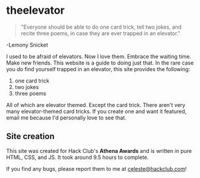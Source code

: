 # theelevator

>"Everyone should be able to do one card trick, tell two jokes, and recite three poems, in case they are ever trapped in an elevator."

-Lemony Snicket

I used to be afraid of elevators. Now I love them. Embrace the waiting time. Make new friends. This website is a guide to doing just that. In the rare case you *do* find yourself trapped in an elevator, this site provides the following:
1. one card trick
2. two jokes
3. three poems

All of which are elevator themed. Except the card trick. There aren't very many elevator-themed card tricks. If you create one and want it featured, email me because I'd personally love to see that.

## Site creation

This site was created for Hack Club's **Athena Awards** and is written in pure HTML, CSS, and JS. It took around 9.5 hours to complete.

If you find any bugs, please report them to me at celeste@hackclub.com!
